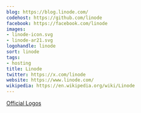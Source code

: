 ```yaml
---
blog: https://blog.linode.com/
codehost: https://github.com/linode
facebook: https://facebook.com/linode
images:
- linode-icon.svg
- linode-ar21.svg
logohandle: linode
sort: linode
tags:
- hosting
title: Linode
twitter: https://x.com/linode
website: https://www.linode.com/
wikipedia: https://en.wikipedia.org/wiki/Linode
---
```


[Official Logos](https://www.linode.com/logos)